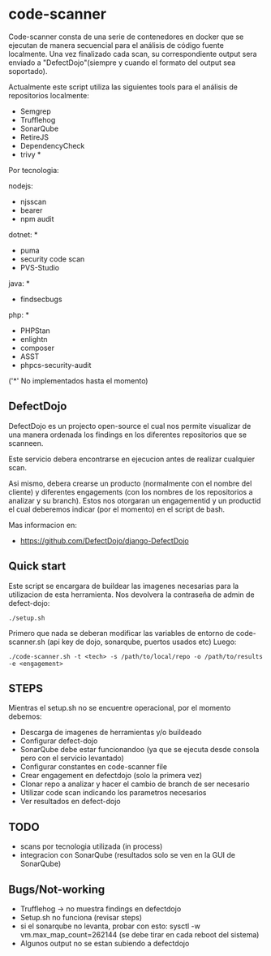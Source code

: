 # code-scanner
Code-scanner consta de una serie de contenedores en docker que se ejecutan de manera secuencial para el análisis de código fuente localmente. Una vez finalizado cada scan, su correspondiente output sera enviado a "DefectDojo"(siempre y cuando el formato del output sea soportado).

Actualmente este script utiliza las siguientes tools para el análisis de repositorios localmente:

- Semgrep
- Trufflehog
- SonarQube
- RetireJS
- DependencyCheck
- trivy *

Por tecnologia:

nodejs:
- njsscan
- bearer
- npm audit

dotnet: *
- puma
- security code scan
- PVS-Studio

java: *
- findsecbugs

php: *
- PHPStan
- enlightn
- composer
- ASST
- phpcs-security-audit

('*'  No implementados hasta el momento)

## DefectDojo
DefectDojo es un projecto open-source el cual nos permite visualizar de una manera ordenada los findings en los diferentes repositorios que se scanneen.

Este servicio debera encontrarse en ejecucion antes de realizar cualquier scan.

Asi mismo, debera crearse un producto (normalmente con el nombre del cliente) y diferentes engagements (con los nombres de los repositorios a analizar y su branch). Estos nos otorgaran un engagementid y un productid el cual deberemos indicar (por el momento) en el script de bash.

Mas informacion en:
- https://github.com/DefectDojo/django-DefectDojo


## Quick start
Este script se encargara de buildear las imagenes necesarias para la utilizacion de esta herramienta. 
Nos devolvera la contraseña de admin de defect-dojo:

```
./setup.sh
```
Primero que nada se deberan modificar las variables de entorno de code-scanner.sh (api key de dojo, sonarqube, puertos usados etc)
Luego:

```
./code-scanner.sh -t <tech> -s /path/to/local/repo -o /path/to/results -e <engagement>
```

## STEPS
Mientras el setup.sh no se encuentre operacional, por el momento debemos:
- Descarga de imagenes de herramientas y/o buildeado
- Configurar defect-dojo
- SonarQube debe estar funcionandoo (ya que se ejecuta desde consola pero con el servicio levantado)
- Configurar constantes en code-scanner file
- Crear engagement en defectdojo (solo la primera vez)
- Clonar repo a analizar y hacer el cambio de branch de ser necesario
- Utilizar code scan indicando los parametros necesarios
- Ver resultados en defect-dojo

## TODO
- scans por tecnologia utilizada (in process)
- integracion con SonarQube (resultados solo se ven en la GUI de SonarQube)

## Bugs/Not-working
- Trufflehog -> no muestra findings en defectdojo
- Setup.sh no funciona (revisar steps)
- si el sonarqube no levanta, probar con esto: sysctl -w vm.max_map_count=262144 (se debe tirar en cada reboot del sistema)
- Algunos output no se estan subiendo a defectdojo